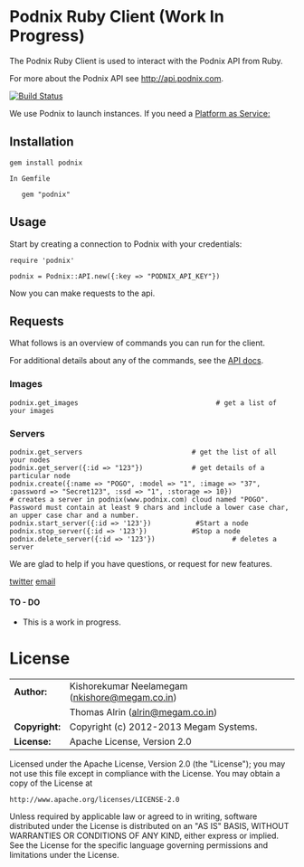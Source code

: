 Podnix Ruby Client (Work In Progress)
==================

The Podnix Ruby Client is used to interact with the Podnix API from Ruby.

For more about the Podnix API see <http://api.podnix.com>.

[![Build Status](https://travis-ci.org/indykish/podnix.png)](https://travis-ci.org/indykish/podnix)

We use Podnix to launch instances. If you need a [Platform as Service:](https://www.megam.co)

Installation
------------
    gem install podnix
    
    In Gemfile
    
       gem "podnix"
Usage
-----

Start by creating a connection to Podnix with your credentials:

    require 'podnix'

    podnix = Podnix::API.new({:key => "PODNIX_API_KEY"})

Now you can make requests to the api.

Requests
--------

What follows is an overview of commands you can run for the client.

For additional details about any of the commands, see the [API docs](http://api.podnix.com).

### Images

    podnix.get_images                                  # get a list of your images

### Servers

    podnix.get_servers                           # get the list of all  your nodes
    podnix.get_server({:id => "123"})            # get details of a particular node
    podnix.create({:name => "POGO", :model => "1", :image => "37", :password => "Secret123", :ssd => "1", :storage => 10})                 
    # creates a server in podnix(www.podnix.com) cloud named "POGO". Password must contain at least 9 chars and include a lower case char, an upper case char and a number.
    podnix.start_server({:id => '123'})           #Start a node
    podnix.stop_server({:id => '123'})           #Stop a node
    podnix.delete_server({:id => '123'})                   # deletes a server 


We are glad to help if you have questions, or request for new features.

[twitter](http://twitter.com/indykish) [email](<alrin@megam.co.in>)

#### TO - DO

* This is a work in progress. 
	
# License

|                      |                                          |
|:---------------------|:-----------------------------------------|
| **Author:**          | Kishorekumar Neelamegam (<nkishore@megam.co.in>)
|                      | Thomas Alrin (<alrin@megam.co.in>)
| **Copyright:**       | Copyright (c) 2012-2013 Megam Systems.
| **License:**         | Apache License, Version 2.0

Licensed under the Apache License, Version 2.0 (the "License");
you may not use this file except in compliance with the License.
You may obtain a copy of the License at

    http://www.apache.org/licenses/LICENSE-2.0

Unless required by applicable law or agreed to in writing, software
distributed under the License is distributed on an "AS IS" BASIS,
WITHOUT WARRANTIES OR CONDITIONS OF ANY KIND, either express or implied.
See the License for the specific language governing permissions and
limitations under the License.


